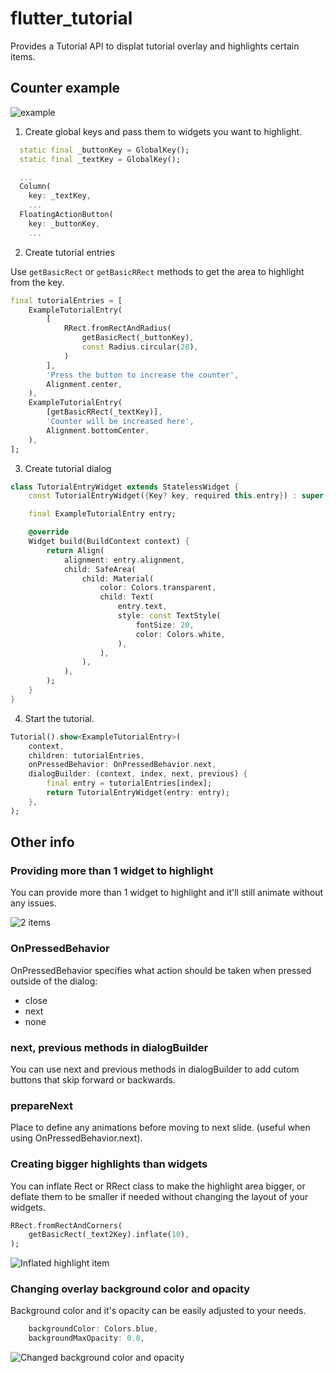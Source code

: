 # flutter_tutorial

Provides a Tutorial API to displat tutorial overlay and highlights certain items.

## Counter example

![example](assets/example.gif)

1. Create global keys and pass them to widgets you want to highlight.

```dart
  static final _buttonKey = GlobalKey();
  static final _textKey = GlobalKey();

  ...
  Column(
    key: _textKey,
    ...
  FloatingActionButton(
    key: _buttonKey,
    ...
```

2. Create tutorial entries

Use `getBasicRect` or `getBasicRRect` methods to get the area to highlight from the key.

```dart
final tutorialEntries = [
    ExampleTutorialEntry(
        [
            RRect.fromRectAndRadius(
                getBasicRect(_buttonKey),
                const Radius.circular(28),
            )
        ],
        'Press the button to increase the counter',
        Alignment.center,
    ),
    ExampleTutorialEntry(
        [getBasicRRect(_textKey)],
        'Counter will be increased here',
        Alignment.bottomCenter,
    ),
];
```

3. Create tutorial dialog

```dart
class TutorialEntryWidget extends StatelessWidget {
    const TutorialEntryWidget({Key? key, required this.entry}) : super(key: key);

    final ExampleTutorialEntry entry;

    @override
    Widget build(BuildContext context) {
        return Align(
            alignment: entry.alignment,
            child: SafeArea(
                child: Material(
                    color: Colors.transparent,
                    child: Text(
                        entry.text,
                        style: const TextStyle(
                            fontSize: 20,
                            color: Colors.white,
                        ),
                    ),
                ),
            ),
        );
    }
}
```

4. Start the tutorial.

```dart
Tutorial().show<ExampleTutorialEntry>(
    context,
    children: tutorialEntries,
    onPressedBehavior: OnPressedBehavior.next,
    dialogBuilder: (context, index, next, previous) {
        final entry = tutorialEntries[index];
        return TutorialEntryWidget(entry: entry);
    },
);
```

## Other info

### Providing more than 1 widget to highlight

You can provide more than 1 widget to highlight and it'll still animate without any issues.

![2 items](assets/2_items.gif)

### OnPressedBehavior

OnPressedBehavior specifies what action should be taken when pressed outside of the dialog: 

- close
- next
- none

### next, previous methods in dialogBuilder

You can use next and previous methods in dialogBuilder to add cutom buttons that skip forward or backwards.

### prepareNext

Place to define any animations before moving to next slide. (useful when using OnPressedBehavior.next).

### Creating bigger highlights than widgets

You can inflate Rect or RRect class to make the highlight area bigger, or deflate them to be smaller if needed without changing the layout of your widgets.

```dart
RRect.fromRectAndCorners(
    getBasicRect(_text2Key).inflate(10),
);
```

![Inflated highlight item](assets/inflated_highlight_item.png)

### Changing overlay background color and opacity

Background color and it's opacity can be easily adjusted to your needs.

```dart
    backgroundColor: Colors.blue,
    backgroundMaxOpacity: 0.8,
```

![Changed background color and opacity](assets/change_opacity_color.png)
